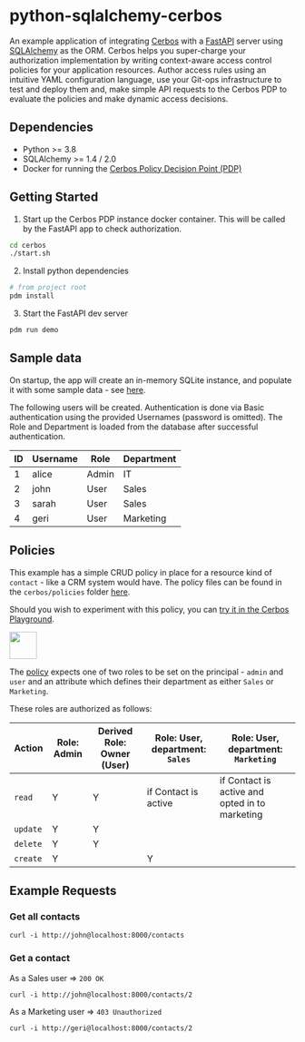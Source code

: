 # python-sqlalchemy-cerbos

An example application of integrating [Cerbos](https://cerbos.dev) with a [FastAPI](https://fastapi.tiangolo.com/) server using [SQLAlchemy](https://www.sqlalchemy.org/) as the ORM. Cerbos helps you super-charge your authorization implementation by writing context-aware access control policies for your application resources. Author access rules using an intuitive YAML configuration language, use your Git-ops infrastructure to test and deploy them and, make simple API requests to the Cerbos PDP to evaluate the policies and make dynamic access decisions.

## Dependencies

- Python >= 3.8
- SQLAlchemy >= 1.4 / 2.0
- Docker for running the [Cerbos Policy Decision Point (PDP)](https://docs.cerbos.dev/cerbos/latest/installation/container.html)

## Getting Started

1. Start up the Cerbos PDP instance docker container. This will be called by the FastAPI app to check authorization.

```bash
cd cerbos
./start.sh
```

2. Install python dependencies

```bash
# from project root
pdm install
```

3. Start the FastAPI dev server

```bash
pdm run demo
```

## Sample data

On startup, the app will create an in-memory SQLite instance, and populate it with some sample data - see [here](https://github.com/cerbos/python-sqlalchemy-cerbos/blob/main/app/models.py).

The following users will be created. Authentication is done via Basic authentication using the provided Usernames (password is omitted). The Role and Department is loaded from the database after successful authentication.

| ID  | Username | Role  | Department |
| --- | -------- | ----- | ---------- |
| 1   | alice    | Admin | IT         |
| 2   | john     | User  | Sales      |
| 3   | sarah    | User  | Sales      |
| 4   | geri     | User  | Marketing  |

## Policies

This example has a simple CRUD policy in place for a resource kind of `contact` - like a CRM system would have. The policy files can be found in the `cerbos/policies` folder [here](https://github.com/cerbos/python-sqlalchemy-cerbos/blob/main/cerbos/policies).

Should you wish to experiment with this policy, you can <a href="https://play.cerbos.dev/p/c6321e740o6KrZa9ibQGUaQayBwDZML1" target="_blank">try it in the Cerbos Playground</a>.

<a href="https://play.cerbos.dev/p/c6321e740o6KrZa9ibQGUaQayBwDZML1" target="_blank"><img src="docs/launch.jpg" height="48" /></a>

The [policy](./cerbos/policies/contact.yaml) expects one of two roles to be set on the principal - `admin` and `user` and an attribute which defines their department as either `Sales` or `Marketing`.

These roles are authorized as follows:

| Action   | Role: Admin | Derived Role: Owner (User) | Role: User, department: `Sales` | Role: User, department: `Marketing`             |
| -------- | ----------- | -------------------------- | ------------------------------- | ----------------------------------------------- |
| `read`   | Y           | Y                          | if Contact is active            | if Contact is active and opted in to marketing  |
| `update` | Y           | Y                          |                                 |                                                 |
| `delete` | Y           | Y                          |                                 |                                                 |
| `create` | Y           |                            | Y                               |                                                 |

## Example Requests

### Get all contacts

```
curl -i http://john@localhost:8000/contacts
```

### Get a contact

As a Sales user => `200 OK`

```
curl -i http://john@localhost:8000/contacts/2
```

As a Marketing user => `403 Unauthorized`

```
curl -i http://geri@localhost:8000/contacts/2
```
